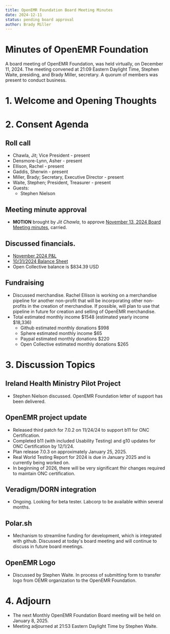 ```yaml
---
title: OpenEMR Foundation Board Meeting Minutes
date: 2024-12-11
status: pending board approval
author: Brady Miller
---
```


# Minutes of OpenEMR Foundation

A board meeting of OpenEMR Foundation, was held virtually, on December 11, 2024. The meeting convened at 21:09 Eastern Daylight Time, Stephen Waite, presiding, and Brady Miller, secretary. A quorum of members was present to conduct business.

# 1. Welcome and Opening Thoughts

# 2. Consent Agenda
## Roll call
  - Chawla, Jit; Vice President - present
  - Densmore-Lynn, Asher - present
  - Ellison, Rachel - present
  - Gaddis, Sherwin - present
  - Miller, Brady; Secretary, Executive Director - present
  - Waite, Stephen; President, Treasurer - present
  - Guests:
    - Stephen Nielson

## Meeting minute approval
  - **MOTION** brought by _Jit Chawla_, to approve [November 13, 2024 Board Meeting minutes](https://github.com/openemr/foundation-minutes/blob/master/2024-11-13-Board.md), carried.

## Discussed financials.
  - [November 2024 P&L](https://community.open-emr.org/uploads/short-url/f1rpO43ll94zwQZW7pkr3ADNWo4.pdf)
  - [10/31/2024 Balance Sheet](https://community.open-emr.org/uploads/short-url/bg5xm6jbaxQxgoPgZD3OHSExHrD.pdf)
  - Open Collective balance is $834.39 USD

## Fundraising
  - Discussed merchandise. Rachel Ellison is working on a merchandise pipeline for another non-profit that will be incorporating other non-profits in the creation of merchandise. If possible, will plan to use that pipeline in future for creation and selling of OpenEMR merchandise.
  - Total estimated monthly income $1548 (estimated yearly income $18,336)
    - Github estimated monthly donations $998
    - Sphere estimated monthly income $65
    - Paypal estimated monthly donations $220
    - Open Collective estimated monthly donations $265

# 3. Discussion Topics

## Ireland Health Ministry Pilot Project
  - Stephen Nielson discussed. OpenEMR Foundation letter of support has been delivered.

## OpenEMR project update
  - Released third patch for 7.0.2 on 11/24/24 to support b11 for ONC Certification.
  - Completed b11 (with included Usability Testing) and g10 updates for ONC Certification by 12/1/24.
  - Plan release 7.0.3 on approximately January 25, 2025.
  - Real World Testing Report for 2024 is due in January 2025 and is currently being worked on.
  - In beginning of 2026, there will be very significant fhir changes required to maintain ONC certification.

## Veradigm/DORN integration
  - Ongoing. Looking for beta tester. Labcorp to be available within several months.

## Polar.sh
  - Mechanism to streamline funding for development, which is integrated with github. Discussed at today's board meeting and will continue to discuss in future board meetings.

## OpenEMR Logo
  - Discussed by Stephen Waite. In process of submitting form to transfer logo from OEMR organization to the OpenEMR Foundation.

# 4. Adjourn
  - The next Monthly OpenEMR Foundation Board meeting will be held on January 8, 2025.
  - Meeting adjourned at 21:53 Eastern Daylight Time by Stephen Waite.
